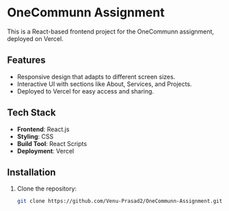 # OneCommunn Assignment

This is a React-based frontend project for the OneCommunn assignment, deployed on Vercel.

## Features
- Responsive design that adapts to different screen sizes.
- Interactive UI with sections like About, Services, and Projects.
- Deployed to Vercel for easy access and sharing.

## Tech Stack
- **Frontend**: React.js
- **Styling**: CSS
- **Build Tool**: React Scripts
- **Deployment**: Vercel

## Installation
1. Clone the repository:
   ```bash
   git clone https://github.com/Venu-Prasad2/OneCommunn-Assignment.git

